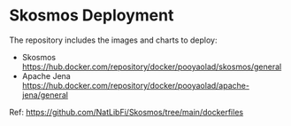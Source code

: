 # Skosmos Deployment

The repository includes the images and charts to deploy:

- Skosmos   https://hub.docker.com/repository/docker/pooyaolad/skosmos/general
- Apache Jena  https://hub.docker.com/repository/docker/pooyaolad/apache-jena/general 


Ref: https://github.com/NatLibFi/Skosmos/tree/main/dockerfiles